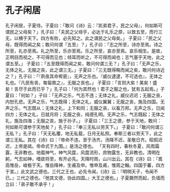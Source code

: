 # 孔子闲居
孔子闲居，子夏侍。子夏曰：「敢问《诗》云：『凯弟君子，民之父母』，何如斯可谓民之父母矣？」孔子曰：「夫民之父母乎，必达于礼乐之原，以致五至，而行三无，以横于天下。四方有败，必先知之。此之谓民之父母矣。」
子夏曰：「民之父母，既得而闻之矣；敢问何谓『五至』？」孔子曰：「志之所至，诗亦至焉。诗之所至，礼亦至焉。礼之所至，乐亦至焉。乐之所至，哀亦至焉。哀乐相生。是故，正明目而视之，不可得而见也；倾耳而听之，不可得而闻也；志气塞乎天地，此之谓五至。」
子夏曰：「五至既得而闻之矣，敢问何谓三无？」孔子曰：「无声之乐，无体之礼，无服之丧，此之谓三无。」子夏曰：「三无既得略而闻之矣，敢问何诗近之？」孔子曰：「『夙夜其命宥密』，无声之乐也。『威仪逮逮，不可选也』，无体之礼也。『凡民有丧，匍匐救之』，无服之丧也。」
子夏曰：「言则大矣！美矣！盛矣！言尽于此而已乎？」孔子曰：「何为其然也！君子之服之也，犹有五起焉。」子夏曰：「何如？」子曰：「无声之乐，气志不违；无体之礼，威仪迟迟；无服之丧，内恕孔悲。无声之乐，气志既得；无体之礼，威仪翼翼；无服之丧，施及四国。无声之乐，气志既从；无体之礼，上下和同；无服之丧，以畜万邦。无声之乐，日闻四方；无体之礼，日就月将；无服之丧，纯德孔明。无声之乐，气志既起；无体之礼，施及四海；无服之丧，施于孙子。」
子夏曰：「三王之德，参于天地，敢问：何如斯可谓参于天地矣？」孔子曰：「奉三无私以劳天下。」
子夏曰：「敢问何谓三无私？」孔子曰：「天无私覆，地无私载，日月无私照。奉斯三者以劳天下，此之谓三无私。其在《诗》曰：『帝命不违，至于汤齐。汤降不迟，圣敬日齐。昭假迟迟，上帝是祗。帝命式于九围。』是汤之德也。
「天有四时，春秋冬夏，风雨霜露，无非教也。地载神气，神气风霆，风霆流形，庶物露生，无非教也。清明在躬，气志如神，嗜欲将至，有开必先。天降时雨，山川出云。其在《诗》曰：『嵩高惟岳，峻极于天。惟岳降神，生甫及申。惟申及甫，惟周之翰。四国于蕃，四方于宣。』此文武之德也。三代之王也，必先令闻，《诗》云：『明明天子，令闻不已。』三代之德也。『弛其文德，协此四国。』大王之德也。」子夏蹶然而起，负墙而立曰：「弟子敢不承乎！」

